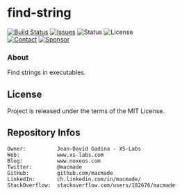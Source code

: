 find-string
===========

[![Build Status](https://img.shields.io/github/actions/workflow/status/macmade/find-string/ci-mac.yaml?label=macOS&logo=apple)](https://github.com/macmade/find-string/actions/workflows/ci-mac.yaml)
[![Issues](http://img.shields.io/github/issues/macmade/find-string.svg?logo=github)](https://github.com/macmade/find-string/issues)
![Status](https://img.shields.io/badge/status-active-brightgreen.svg?logo=git)
![License](https://img.shields.io/badge/license-mit-brightgreen.svg?logo=open-source-initiative)  
[![Contact](https://img.shields.io/badge/follow-@macmade-blue.svg?logo=twitter&style=social)](https://twitter.com/macmade)
[![Sponsor](https://img.shields.io/badge/sponsor-macmade-pink.svg?logo=github-sponsors&style=social)](https://github.com/sponsors/macmade)

### About

Find strings in executables.

License
-------

Project is released under the terms of the MIT License.

Repository Infos
----------------

    Owner:          Jean-David Gadina - XS-Labs
    Web:            www.xs-labs.com
    Blog:           www.noxeos.com
    Twitter:        @macmade
    GitHub:         github.com/macmade
    LinkedIn:       ch.linkedin.com/in/macmade/
    StackOverflow:  stackoverflow.com/users/182676/macmade

